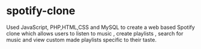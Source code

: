 # spotify-clone
Used JavaScript, PHP,HTML,CSS and MySQL  to create a web based Spotify clone which allows users to listen to music , create playlists , search for music and view custom made playlists specific to their taste.
